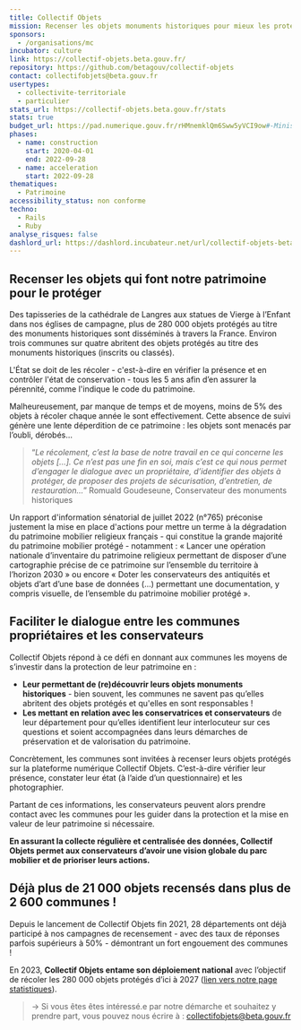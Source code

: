 ```yaml
---
title: Collectif Objets
mission: Recenser les objets monuments historiques pour mieux les protéger
sponsors:
  - /organisations/mc
incubator: culture
link: https://collectif-objets.beta.gouv.fr/
repository: https://github.com/betagouv/collectif-objets
contact: collectifobjets@beta.gouv.fr
usertypes:
  - collectivite-territoriale
  - particulier
stats_url: https://collectif-objets.beta.gouv.fr/stats
stats: true
budget_url: https://pad.numerique.gouv.fr/rHMnemklQm6Sww5yVCI9ow#-Minist%C3%A8re-de-la-culture-atelier-num%C3%A9rique
phases:
  - name: construction
    start: 2020-04-01
    end: 2022-09-28
  - name: acceleration
    start: 2022-09-28
thematiques:
  - Patrimoine
accessibility_status: non conforme
techno:
  - Rails
  - Ruby
analyse_risques: false
dashlord_url: https://dashlord.incubateur.net/url/collectif-objets-beta-gouv-fr/
---
```

## Recenser les objets qui font notre patrimoine pour le protéger

Des tapisseries de la cathédrale de Langres aux statues de Vierge à l’Enfant dans nos églises de campagne, plus de 280 000 objets protégés au titre des monuments historiques sont disséminés à travers la France. Environ trois communes sur quatre abritent des objets protégés au titre des monuments historiques (inscrits ou classés).

L'État se doit de les récoler - c'est-à-dire en vérifier la présence et en contrôler l'état de conservation - tous les 5 ans afin d’en assurer la pérennité, comme l'indique le code du patrimoine.

Malheureusement, par manque de temps et de moyens, moins de 5% des objets à récoler chaque année le sont effectivement. Cette absence de suivi génère une lente déperdition de ce patrimoine : les objets sont menacés par l’oubli, dérobés…

> “*Le récolement, c’est la base de notre travail en ce qui concerne les objets \[…]. Ce n’est pas une fin en soi, mais c’est ce qui nous permet d’engager le dialogue avec un propriétaire, d’identifier des objets à protéger, de proposer des projets de sécurisation, d’entretien, de restauration…*” Romuald Goudeseune, Conservateur des monuments historiques

Un rapport d'information sénatorial de juillet 2022 (n°765) préconise justement la mise en place d'actions pour mettre un terme à la dégradation du patrimoine mobilier religieux français - qui constitue la grande majorité du patrimoine mobilier protégé - notamment : « Lancer une opération nationale d’inventaire du patrimoine religieux permettant de disposer d’une cartographie précise de ce patrimoine sur l’ensemble du territoire à l’horizon 2030 » ou encore « Doter les conservateurs des antiquités et objets d’art d’une base de données (...) permettant une documentation, y compris visuelle, de l’ensemble du patrimoine mobilier protégé ». 

## **Faciliter le dialogue entre les communes propriétaires et les conservateurs**

Collectif Objets répond à ce défi en donnant aux communes les moyens de s’investir dans la protection de leur patrimoine en :

* **Leur permettant de (re)découvrir leurs objets monuments historiques** - bien souvent, les communes ne savent pas qu’elles abritent des objets protégés et qu'elles en sont responsables !
* **Les mettant en relation avec les conservatrices et conservateurs** de leur département pour qu’elles identifient leur interlocuteur sur ces questions et soient accompagnées dans leurs démarches de préservation et de valorisation du patrimoine.

Concrètement, les communes sont invitées à recenser leurs objets protégés sur la plateforme numérique Collectif Objets. C’est-à-dire vérifier leur présence, constater leur état (à l’aide d’un questionnaire) et les photographier.

Partant de ces informations, les conservateurs peuvent alors prendre contact avec les communes pour les guider dans la protection et la mise en valeur de leur patrimoine si nécessaire.

**En assurant la collecte régulière et centralisée des données, Collectif Objets permet aux conservateurs d’avoir une vision globale du parc mobilier et de prioriser leurs actions.**

## **Déjà plus de 21 000 objets recensés dans plus de 2 600 communes !**

Depuis le lancement de Collectif Objets fin 2021, 28 départements ont déjà participé à nos campagnes de recensement - avec des taux de réponses parfois supérieurs à 50% - démontrant un fort engouement des communes !

En 2023, **Collectif Objets entame son déploiement national** avec l’objectif de récoler les 280 000 objets protégés d’ici à 2027 ([lien vers notre page statistiques](https://collectif-objets.beta.gouv.fr/stats)).

> → Si vous êtes êtes intéressé.e par notre démarche et souhaitez y prendre part, vous pouvez nous écrire à : [collectifobjets@beta.gouv.fr](mailto:collectifobjets@beta.gouv.fr)